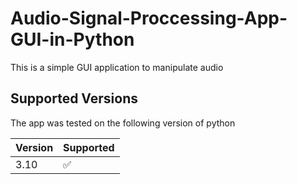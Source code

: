 # Audio-Signal-Proccessing-App-GUI-in-Python
This is a simple GUI application to manipulate audio

## Supported Versions

The app was tested on the following version of python

| Version | Supported          |
| ------- | ------------------ |
| 3.10    | :white_check_mark: |
